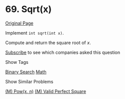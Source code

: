 # 69. Sqrt(x)

[Original Page](https://leetcode.com/problems/sqrtx/)

Implement `int sqrt(int x)`.

Compute and return the square root of _x_.

<div>

[Subscribe](/subscribe/) to see which companies asked this question

</div>

<div>

<div id="tags" class="btn btn-xs btn-warning">Show Tags</div>

<span class="hidebutton">[Binary Search](/tag/binary-search/) [Math](/tag/math/)</span></div>

<div>

<div id="similar" class="btn btn-xs btn-warning">Show Similar Problems</div>

<span class="hidebutton">[(M) Pow(x, n)](/problems/powx-n/) [(M) Valid Perfect Square](/problems/valid-perfect-square/)</span></div>